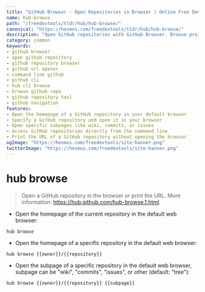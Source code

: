 ```yaml
---
title: "GitHub Browser - Open Repositories in Browser | Online Free DevTools by Hexmos"
name: hub-browse
path: "/freedevtools/tldr/hub/hub-browse/"
canonical: "https://hexmos.com/freedevtools/tldr/hub/hub-browse/"
description: "Open GitHub repositories with GitHub Browser. Browse project homepages, subpages, and specific commits instantly. Free online tool, no registration required."
category: common
keywords:
- github browser
- open github repository
- github repository browser
- github url opener
- command line github
- github cli
- hub cli browse
- browse github repo
- github repository tool
- github navigation
features:
- Open the homepage of a GitHub repository in your default browser
- Specify a GitHub repository and open it in your browser
- Open specific subpages like wiki, commits, or issues
- Access GitHub repositories directly from the command line
- Print the URL of a GitHub repository without opening the browser
ogImage: "https://hexmos.com/freedevtools/site-banner.png"
twitterImage: "https://hexmos.com/freedevtools/site-banner.png"
---
```


# hub browse

> Open a GitHub repository in the browser or print the URL.
> More information: <https://hub.github.com/hub-browse.1.html>.

- Open the homepage of the current repository in the default web browser:

`hub browse`

- Open the homepage of a specific repository in the default web browser:

`hub browse {{owner}}/{{repository}}`

- Open the subpage of a specific repository in the default web browser, subpage can be "wiki", "commits", "issues", or other (default: "tree"):

`hub browse {{owner}}/{{repository}} {{subpage}}`
